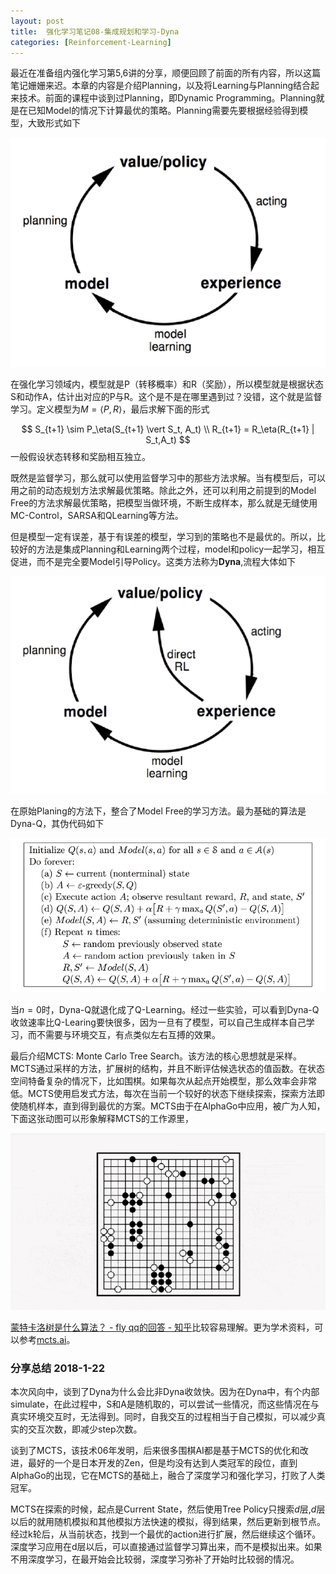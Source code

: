 ```yaml
---
layout: post
title:  强化学习笔记08-集成规划和学习-Dyna
categories: [Reinforcement-Learning]
---
```



最近在准备组内强化学习第5,6讲的分享，顺便回顾了前面的所有内容，所以这篇笔记姗姗来迟。本章的内容是介绍Planning，以及将Learning与Planning结合起来技术。前面的课程中谈到过Planning，即Dynamic Programming。Planning就是在已知Model的情况下计算最优的策略。Planning需要先要根据经验得到模型，大致形式如下

![](/img/rl/plan_flow.png)

在强化学习领域内，模型就是P（转移概率）和R（奖励），所以模型就是根据状态S和动作A，估计出对应的P与R。这个是不是在哪里遇到过？没错，这个就是监督学习。定义模型为$M=\langle P,R \rangle$，最后求解下面的形式


$$
S_{t+1} \sim P_\eta(S_{t+1} \vert S_t, A_t) \\
R_{t+1} = R_\eta(R_{t+1} | S_t,A_t)
$$
一般假设状态转移和奖励相互独立。

既然是监督学习，那么就可以使用监督学习中的那些方法求解。当有模型后，可以用之前的动态规划方法求解最优策略。除此之外，还可以利用之前提到的Model Free的方法求解最优策略，把模型当做环境，不断生成样本，那么就是无缝使用MC-Control，SARSA和QLearning等方法。

但是模型一定有误差，基于有误差的模型，学习到的策略也不是最优的。所以，比较好的方法是集成Planning和Learning两个过程，model和policy一起学习，相互促进，而不是完全要Model引导Policy。这类方法称为**Dyna**,流程大体如下

![](/img/rl/dyna_flow.png)

在原始Planing的方法下，整合了Model Free的学习方法。最为基础的算法是Dyna-Q，其伪代码如下



![](/img/rl/dyna_q_algo.png)

当$n=0$时，Dyna-Q就退化成了Q-Learning。经过一些实验，可以看到Dyna-Q收敛速率比Q-Learing要快很多，因为一旦有了模型，可以自己生成样本自己学习，而不需要与环境交互，有点类似左右互搏的效果。

最后介绍MCTS: Monte Carlo Tree Search。该方法的核心思想就是采样。MCTS通过采样的方法，扩展树的结构，并且不断评估候选状态的值函数。在状态空间特备复杂的情况下，比如围棋。如果每次从起点开始模型，那么效率会非常低。MCTS使用启发式方法，每次在当前一个较好的状态下继续探索，探索方法即使随机样本，直到得到最优的方案。MCTS由于在AlphaGo中应用，被广为人知，下面这张动图可以形象解释MCTS的工作源里，

![](\img\rl\mcts-go-demo.gif)

[蒙特卡洛树是什么算法？ - fly qq的回答 - 知乎](https://www.zhihu.com/question/39916945/answer/184152952)比较容易理解。更为学术资料，可以参考[mcts.ai](http://mcts.ai/index.html)。


### 分享总结 2018-1-22

本次风向中，谈到了Dyna为什么会比非Dyna收敛快。因为在Dyna中，有个内部simulate，在此过程中，S和A是随机取的，可以尝试一些情况，而这些情况在与真实环境交互时，无法得到。同时，自我交互的过程相当于自己模拟，可以减少真实的交互次数，即减少step次数。

谈到了MCTS，该技术06年发明，后来很多围棋AI都是基于MCTS的优化和改进，最好的一个是日本开发的Zen，但是均没有达到人类冠军的段位，直到AlphaGo的出现，它在MCTS的基础上，融合了深度学习和强化学习，打败了人类冠军。

MCTS在探索的时候，起点是Current State，然后使用Tree Policy只搜索$d$层,$d$层以后的就用随机模拟和其他模拟方法快速的模拟，得到结果，然后更新到根节点。经过k轮后，从当前状态，找到一个最优的action进行扩展，然后继续这个循环。深度学习应用在d层以后，可以直接通过监督学习算出来，而不是模拟出来。如果不用深度学习，在最开始会比较弱，深度学习弥补了开始时比较弱的情况。 
